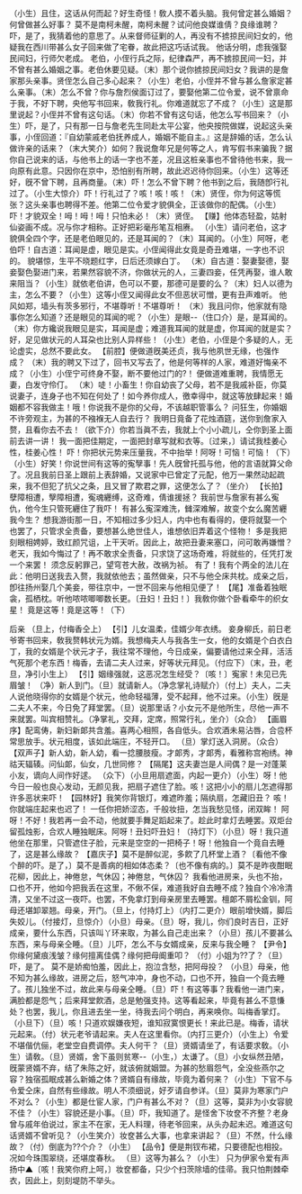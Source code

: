 <!-- { "loadSidebar": true } -->
（小生）且住，这话从何而起？好生奇怪！敎人摸不着头脑。我何曾定甚么婚姻？何曾做甚么好事？
莫不是南柯未醒，南柯未醒？试问他良媒谁倩？良缘谁聘？
吓，是了，我猜着他的意思了。从来督师征剿的人，再没有不掳掠民间妇女的，他疑我在西川带甚么女子回来做了宅眷，故此把这巧话试我。
他话分明，虑我强娶民间妇，行师欠老成。
老伯，小侄行兵之际，纪律森严，再不掳掠民间一妇，并不曾有甚么婚姻之事。老伯休要见疑。（末）那个说你掳掠民间妇女？我讲的是詹家那头亲事。贤侄怎么自己多心起来？（小生）老伯，小侄并不曾与甚么詹家定甚么亲事。（末）怎么不曾？你与詹烈侯面订过了，要娶他第二位令爱，说不曾禀命于我，不好下聘，央他写书回来，敎我行礼。你难道就忘了不成？（小生）这是那里说起？小侄并不曾有这句话。（末）你若不曾有这句话，他怎么写书回来？（小生）吓，是了，只有那一日与詹老先生同赴太平公宴，他央按院做媒，说起这头亲事，小侄回道：『自幼蒙戚老伯抚养成人，婚姻不能自主。』这是辞婚的话，怎么认做许亲的话来？（末大笑介）如何？我说詹年兄是何等之人，肯写假书来骗我？据你自己说来的话，与他书上的话一字也不差，况且这桩亲事也不曾待他书来，我一向原有此意。只因你在京中，恐怕别有所聘，故此迟迟待你回来。（小生）这等还好，旣不曾下聘，且再商量。（末）吓！怎么不曾下聘？他书到之后，我随卽行礼过了。（小生大惊介）吓！行礼过了？咳！咳！咳！（末）贤侄，你为何这等慌张？这头亲事也聘得不差。他第二位令爱才貌俱全，正该做你的配偶。（小生）吓！才貌双全！呣！呣！呣！只怕未必！（末）贤侄。
【赚】他体态轻盈，姑射仙姿画不成。况与你才相称。正好把彩毫彤笔互相赓。
（小生）请问老伯，这才貌俱全四个字，还是老伯眼见的，还是耳闻的？（末）耳闻的。（小生）阿呀，老伯吓！自古道：耳闻是虚，眼见是实。小侄闻得此女竟是奇丑难堪，一字也不识的。
貌堪惊，生平不晓题红字，日后还须嫁白丁。
（末）自古道：娶妻娶德，娶妾娶色娶进门来，若果然容貌不济，你做状元的人，三妻四妾，任凭再娶，谁人敢来阻当？（小生）就依老伯讲，色可以不要，那德可是要的么？（末）妇人以德为主，怎么不要？（小生）这等小侄又闻得此女不但恶状可憎，更有丑声难听。
他风如郑，墙头有茨多邪行，不堪尊听！不堪尊听！
（末）我且问你，他家就有隐事你怎么知道？还是眼见的耳闻的呢？（小生）是眼--（住口介）是，是耳闻的。（末）你方纔说我眼见是实，耳闻是虚；难道我耳闻的就是虚，你耳闻的就是实？好，足见做状元的人耳朶也比别人异样些！（小生）老伯，小侄是个多疑的人，无论虚实，总然不要此女。
【前腔】便做道旣美还贞，我与他夙世无缘，也强作成？
（末）我的聘又下过了，回书又写去了，他是何等样的人家，难道好悔亲不成？（小生）小侄宁可终身不娶，断不要他过门的?！
便做道难重聘，我情愿无妻，白发守伶仃。
（末）唗！小畜生！你自幼丧了父母，若不是我戚补臣，你莫说妻子，连身子也不知在何处了！如今养你成人，徼幸得中，就这等放肆起来！婚姻都不容我做主！哦！你说我不是你的父母，不该越职管事么？
问狂生，你婚姻不许旁观主，为甚的不襁褓无人自去行？
我明日竟备了花烛酒筵，送你到詹家入赘，且看你去不去！（欲下介）你若当眞不去，我就上个小小疏儿，仝你到圣上面前去讲一讲！
我一面把佳期定，一面把封章写就和衣等。〔过来，〕请试我桂姜心性，桂姜心性！
吓！你把状元势来压量我，不中抬举！阿呀！可恼！可恼！（下）（小生）好笑！你说世间有这等的寃孼事！先人旣曾托孤与他，他的言语就算父命了。况且我前日圣上跟前上表辞婚，又说家中已曾定了元配，他万一果然动起疏来，我不但犯了抗父之条，且又冒了欺君之罪，这便怎么了？（坐介）
【长拍】孽障相遭，孼障相遭，寃魂纒缚，这奇难，倩谁援拯？
我前世与詹家有甚么寃仇，他今生只管死纒住了我吓！
有甚么寃深难洗，雠深难解，故变个女么魔苦纒我今生？
想我游街那一日，不知相过多少妇人，内中也有看得的，便将就娶一个也罢了，只管求全责备，要想甚么绝世佳人，谁想依旧弄着这个怪物！
多是我把刻眼相娉婷，致红颜咒诅，上干天听。因此上，故把丑妻来塞口，问可敢再嫌憎？
老天，我如今悔过了！再不敢求全责备，只求饶了这场奇难，将就些的，任凭打发一个来罢！
须念反躬罪己，望穹苍大赦，改祸为祯。
有了！我有个两全的法儿在此：他明日送我去入赘，我就依他去；虽然做亲，只不与他仝床共枕。成亲之后，卽往扬州娶几个美妾，带往京中，一世不回来与他相见便了！
【尾】准备着独眠衾，孤栖枕。听他哝哝唧唧数长更。〔丑妇！丑妇！〕我敎你做个卧看牵牛的织女星！
竟是这等！竟是这等！（下）
 
后亲
（旦上，付梅香仝上）
【引】儿女温柔，佳婿少年衣绣。
妾身柳氏，前日老爷寄书回来，敎我赘韩状元为婿。我想梅夫人与我各生一女，他的女婿是个白衣白丁，我的女婿是个状元才子，我往常不理他，今日成亲，偏要请他过来仝拜，活活气死那个老东西！梅香，去请二夫人过来，好等状元拜见。（付应下）（末，丑，老旦，净引小生上）
【引】姻缘强就，这恶况怎生经受？〔咳！〕寃家！未见已先眉皱！
（净）新人到门。（旦）就请新人。（净念掌礼诗赋介）（付上）夫人，二夫人说他晓得你的女婿是个状元，他命轻福薄，受不起拜，他不过来。（小生）旣是二夫人不来，今日免了拜堂罢。（旦）说那里话？小女元不是他所生，尽他一声不来就罢。叫宾相赞礼。（净掌礼，交拜，定席，照常行礼，坐介）（众合）
【画眉序】配鸾俦，新妇新郞共含羞。喜两心相照，各自低头。合欢酒未易沾唇，合卺杯常思放手。状元相度，该如此端庄，不轻开口。
（旦）掌灯送入洞房。（众合）
【双声子】新人幼，新人幼，看一捻腰肢瘦。才郞秀，才郞秀，看雅称宫袍绣。神祜天辐辏。问仙郞，仙女，几世同修？
【隔尾】这夫妻岂是人间偶？是一对蓬莱小友，谪向人间作好逑。
（众下）（小旦用扇遮面，内起一更介）（小生）呀！他今日一般也良心发动，无颜见我，把扇子遮住了脸。咳！这把小小的扇儿怎遮得那许多恶状来吓！
【园林好】我笑你背银灯，难遮昨羞；隔纨扇，怎藏旧丑？
咳！你就端庄起来也迟了！
一任你把娇涩态，千般妆扭，怎当我愁见怪，闭双眸！
阿呀！不好！我若再一会不动，他就要手舞足蹈起来了。趁此时拿灯去睡罢。双炬台留孤烛影，合欢人睡独眠床。阿呀！丑妇吓丑妇！（持灯下）（小旦）呀！我只道他坐在那里，只管遮住子脸，元来是空空的一把椅子！呀！他独自一个竟自去睡了，这是甚么缘故？
【嘉庆子】莫不是醉似泥，多飮了几杯堂上酒？〔看他不像个醉的吓。是了，〕莫不是善病的相如体态柔？〔也不像有病的。〕莫不是昨夜酣眠花柳，因此上，神倦怠，气休囚；神倦怠，气休囚？
我看他进房来，头也不抬，口也不开，他如今把我丢在这里，不偢不倸，难道我好自去睡不成？独自个冷冷清清，又坐不过这一夜吓。也罢，不免拿灯到母亲房里去睡罢。檀郞不屑松金钏，阿母还堪卸翠翘。母亲，开门。（旦上，付持灯上）（内打二更介）眼前增快婿，脚后失姣儿。（付接灯，旦惊介）（小旦）母亲。（旦）呀，我儿，你们良时吉日，正好成亲，要什么东西，只该叫丫环来取，为甚么自己走出来？（小旦）孩儿不要甚么东西，来与母亲仝睡。（旦）儿吓，怎么不与女婿成亲，反来与我仝睡？
【尹令】你缘何黛痕浅皱？缘何擅离佳偶？缘何把母阍重叩？
（付）小姐为??了？（旦）吓，是了。
莫不是娇痴怕羞，因此上，抱泣含愁，把阿母投？
（小旦）母亲，他不知为甚么缘故，进房之后，怒气冲冲，身也不动，口也不开，独自一个竟去睡了。孩儿独坐不过，故此来与母亲仝睡。（旦）吓！有这等事？我看他一进门来，满脸都是怨气；后来拜堂飮酒，总是勉强支持。这等看起来，毕竟有甚么不意慊处？也罢，我儿，你且进去坐一坐，待我去问个明白，再来唤你。叫梅香掌灯。（小旦下）（旦）咳！只道欢娱嫌夜短，谁知寂寞恨更长！来此已是。梅香，请状元起来。（付）状元老爷请起来。夫人在这里看你。（内打三更介）（小生上）令爱不堪偕伉俪，老堂空自费调停。夫人何干？（旦）贤婿请坐了，有话要求敎。（小生）请敎。（旦）贤婿，舍下虽则贫寒--（小生，）太谦了。（旦）小女纵然丑陋，旣蒙贤婿不弃，结了朱陈之好，就该俯就姻盟。为甚的愁眉怨气，全没些燕尔之容？独宿孤眠成甚么新婚之体？贤婿自有缘故，毕竟为着何来？（小生）下官不与令爱仝床，自然有些缘故。明人不须细说，好歹请自参详。（旦）莫非为寒家门户不对么？（小生）都是仕宦人家，门户有甚么不对？（旦）这等，莫非为小女容貌不佳？（小生）容貌还是小事。（旦）吓，我知道了。是怪舍下妆奁不齐整？老身曾与戚年伯说过，家主不在家，无人料理，待老爷回来，从头办起未迟。难道这句话贤婿不曾听见？（小生笑介）妆奁甚么大事，也拿来讲起？（旦）不然，什么缘故？（付）倒底为??个介？（小生）
【品令】便是荆钗布裙，只要德配也相投。况如今珠围翠绕，还堪度春秋。
（旦）这等为甚么？（小生）
只为伊家令爱有声扬中▲〔咳！我笑你府上呵，〕妆奁都备，只少个扫茨除墙的佳帚。我只怕荆棘牵衣，因此上，刻刻堤防不举头。
